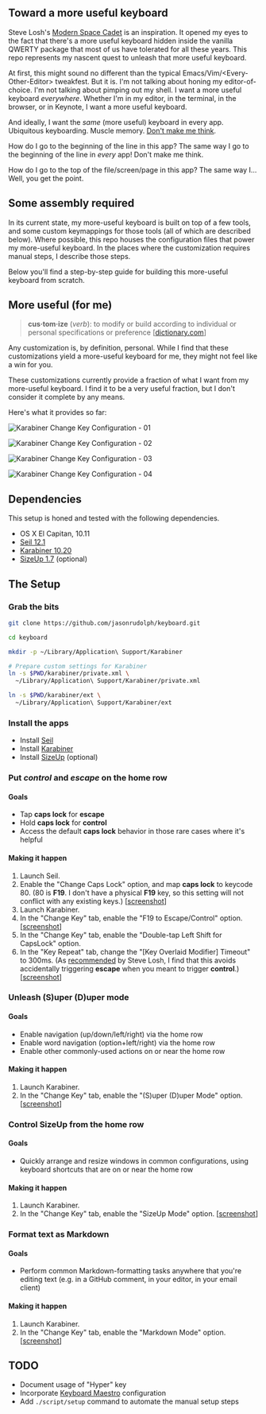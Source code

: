 ## Toward a more useful keyboard

Steve Losh's [Modern Space Cadet][modern-space-cadet] is an inspiration.
It opened my eyes to the fact that there's a more useful keyboard hidden inside the vanilla QWERTY package that most of us have tolerated for all these years.
This repo represents my nascent quest to unleash that more useful keyboard.

At first, this might sound no different than the typical Emacs/Vim/\<Every-Other-Editor> tweakfest.
But it is.
I'm not talking about honing my editor-of-choice.
I'm not talking about pimping out my shell.
I want a more useful keyboard _everywhere_.
Whether I'm in my editor, in the terminal, in the browser, or in Keynote,
I want a more useful keyboard.

And ideally, I want the _same_ (more useful) keyboard in every app.
Ubiquitous keyboarding.
Muscle memory.
[Don't make me think][don't-make-me-think].

How do I go to the beginning of the line in this app?
The same way I go to the beginning of the line in _every_ app!
Don't make me think.

How do I go to the top of the file/screen/page in this app?
The same way I...
Well, you get the point.

## Some assembly required

In its current state, my more-useful keyboard is built on top of a few tools, and some custom keymappings for those tools (all of which are described below).
Where possible, this repo houses the configuration files that power my more-useful keyboard.
In the places where the customization requires manual steps, I describe those steps.

Below you'll find a step-by-step guide for building this more-useful keyboard from scratch.

## More useful (for me)

> **cus·tom·ize** (_verb_): to modify or build according to individual or personal specifications or preference [[dictionary.com][customize]]

Any customization is, by definition, personal.
While I find that these customizations yield a more-useful keyboard for me, they might not feel like a win for you.

These customizations currently provide a fraction of what I want from my more-useful keyboard.
I find it to be a very useful fraction, but I don't consider it complete by any means.

Here's what it provides so far:

![Karabiner Change Key Configuration - 01](screenshots/karabiner-change-key-config-01.png)

![Karabiner Change Key Configuration - 02](screenshots/karabiner-change-key-config-02.png)

![Karabiner Change Key Configuration - 03](screenshots/karabiner-change-key-config-03.png)

![Karabiner Change Key Configuration - 04](screenshots/karabiner-change-key-config-04.png)

## Dependencies

This setup is honed and tested with the following dependencies.

- OS X El Capitan, 10.11
- [Seil 12.1][seil]
- [Karabiner 10.20][karabiner]
- [SizeUp 1.7][sizeup] (optional)

## The Setup

### Grab the bits

```sh
git clone https://github.com/jasonrudolph/keyboard.git

cd keyboard

mkdir -p ~/Library/Application\ Support/Karabiner

# Prepare custom settings for Karabiner
ln -s $PWD/karabiner/private.xml \
  ~/Library/Application\ Support/Karabiner/private.xml

ln -s $PWD/karabiner/ext \
  ~/Library/Application\ Support/Karabiner/ext
```

### Install the apps

- Install [Seil][seil]
- Install [Karabiner][karabiner]
- Install [SizeUp][sizeup] (optional)

### Put _control_ and _escape_ on the home row

#### Goals

- Tap **caps lock** for **escape**
- Hold **caps lock** for **control**
- Access the default **caps lock** behavior in those rare cases where it's helpful

#### Making it happen

1. Launch Seil.
2. Enable the "Change Caps Lock" option, and map **caps lock** to keycode 80.
   (80 is **F19**. I don't have a physical **F19** key, so this setting will not
   conflict with any existing keys.)
   [[screenshot][seil-screenshot]]
3. Launch Karabiner.
4. In the "Change Key" tab, enable the "F19 to Escape/Control" option.
   [[screenshot][karabiner-change-key-screenshot-01]]
5. In the "Change Key" tab, enable the "Double-tap Left Shift for CapsLock" option.
6. In the "Key Repeat" tab, change the "[Key Overlaid Modifier] Timeout" to
   300ms. (As [recommended][modern-space-cadet-key-repeat] by Steve Losh, I find
   that this avoids accidentally triggering **escape** when you meant to trigger
   **control**.)
   [[screenshot][karabiner-key-repeat-screenshot]]

### Unleash (S)uper (D)uper mode

#### Goals

- Enable navigation (up/down/left/right) via the home row
- Enable word navigation (option+left/right) via the home row
- Enable other commonly-used actions on or near the home row

#### Making it happen

1. Launch Karabiner.
2. In the "Change Key" tab, enable the "(S)uper (D)uper Mode" option.
   [[screenshot][karabiner-change-key-screenshot-02]]

### Control SizeUp from the home row

#### Goals

- Quickly arrange and resize windows in common configurations, using keyboard
  shortcuts that are on or near the home row

#### Making it happen

1. Launch Karabiner.
2. In the "Change Key" tab, enable the "SizeUp Mode" option.
   [[screenshot][karabiner-change-key-screenshot-03]]

### Format text as Markdown

#### Goals

- Perform common Markdown-formatting tasks anywhere that you're editing text
  (e.g. in a GitHub comment, in your editor, in your email client)

#### Making it happen

1. Launch Karabiner.
2. In the "Change Key" tab, enable the "Markdown Mode" option.
   [[screenshot][karabiner-change-key-screenshot-04]]

## TODO

- Document usage of "Hyper" key
- Incorporate [Keyboard Maestro][keyboard-maestro] configuration
- Add `./script/setup` command to automate the manual setup steps


[customize]: http://dictionary.reference.com/browse/customize
[don't-make-me-think]: http://en.wikipedia.org/wiki/Don't_Make_Me_Think
[keyboard-maestro]: http://keyboardmaestro.com
[karabiner]: http://pqrs.org/macosx/karabiner/
[karabiner-change-key-screenshot-01]: screenshots/karabiner-change-key-config-01.png
[karabiner-change-key-screenshot-02]: screenshots/karabiner-change-key-config-02.png
[karabiner-change-key-screenshot-03]: screenshots/karabiner-change-key-config-03.png
[karabiner-change-key-screenshot-04]: screenshots/karabiner-change-key-config-04.png
[karabiner-key-repeat-screenshot]: screenshots/karabiner-key-repeat-config.png
[modern-space-cadet]: http://stevelosh.com/blog/2012/10/a-modern-space-cadet
[modern-space-cadet-key-repeat]: http://stevelosh.com/blog/2012/10/a-modern-space-cadet/#controlescape
[seil]: https://pqrs.org/macosx/keyremap4macbook/seil.html.en
[seil-screenshot]: screenshots/seil-config.png
[sizeup]: http://www.irradiatedsoftware.com/sizeup/
